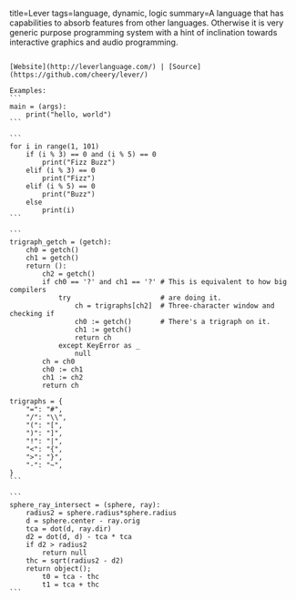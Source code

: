 title=Lever
tags=language, dynamic, logic
summary=A language that has capabilities to absorb features from other languages. Otherwise it is very generic purpose programming system with a hint of inclination towards interactive graphics and audio programming.
~~~~~~

[Website](http://leverlanguage.com/) | [Source](https://github.com/cheery/lever/)

Examples:
```
main = (args):
    print("hello, world")
```

```
for i in range(1, 101)
    if (i % 3) == 0 and (i % 5) == 0
        print("Fizz Buzz")
    elif (i % 3) == 0
        print("Fizz")
    elif (i % 5) == 0
        print("Buzz")
    else
        print(i)
```

```
trigraph_getch = (getch):
    ch0 = getch()
    ch1 = getch()
    return ():
        ch2 = getch()
        if ch0 == '?' and ch1 == '?' # This is equivalent to how big compilers
            try                      # are doing it.
                ch = trigraphs[ch2]  # Three-character window and checking if
                ch0 := getch()       # There's a trigraph on it.
                ch1 := getch()
                return ch
            except KeyError as _
                null
        ch = ch0
        ch0 := ch1
        ch1 := ch2
        return ch

trigraphs = {
    "=": "#",
    "/": "\\",
    "(": "[",
    ")": "]",
    "!": "|",
    "<": "{",
    ">": "}",
    "-": "~",
}
```

```
sphere_ray_intersect = (sphere, ray):
    radius2 = sphere.radius*sphere.radius
    d = sphere.center - ray.orig
    tca = dot(d, ray.dir)
    d2 = dot(d, d) - tca * tca
    if d2 > radius2
        return null
    thc = sqrt(radius2 - d2)
    return object();
        t0 = tca - thc
        t1 = tca + thc
```

